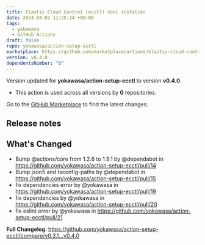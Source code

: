 ```yaml
---
title: Elastic Cloud Control (ecctl) tool installer
date: 2024-04-02 11:25:14 +00:00
tags:
  - yokawasa
  - GitHub Actions
draft: false
repo: yokawasa/action-setup-ecctl
marketplace: https://github.com/marketplace/actions/elastic-cloud-control-ecctl-tool-installer
version: v0.4.0
dependentsNumber: "0"
---
```



Version updated for **yokawasa/action-setup-ecctl** to version **v0.4.0**.
- This action is used across all versions by **0** repositories.

Go to the [GitHub Marketplace](https://github.com/marketplace/actions/elastic-cloud-control-ecctl-tool-installer) to find the latest changes.

## Release notes

## What's Changed
* Bump @actions/core from 1.2.6 to 1.9.1 by @dependabot in https://github.com/yokawasa/action-setup-ecctl/pull/14
* Bump json5 and tsconfig-paths by @dependabot in https://github.com/yokawasa/action-setup-ecctl/pull/15
* fix dependencies error by @yokawasa in https://github.com/yokawasa/action-setup-ecctl/pull/19
* fix dependencies by @yokawasa in https://github.com/yokawasa/action-setup-ecctl/pull/20
* fix eslint error by @yokawasa in https://github.com/yokawasa/action-setup-ecctl/pull/21


**Full Changelog**: https://github.com/yokawasa/action-setup-ecctl/compare/v0.3.1...v0.4.0
